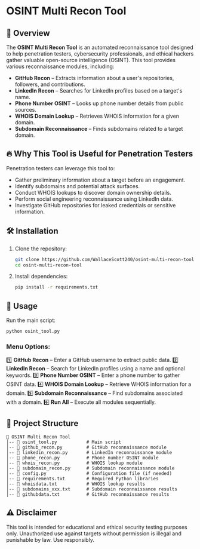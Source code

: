 # OSINT Multi Recon Tool

## 📌 Overview
The **OSINT Multi Recon Tool** is an automated reconnaissance tool designed to help penetration testers, cybersecurity professionals, and ethical hackers gather valuable open-source intelligence (OSINT). This tool provides various reconnaissance modules, including:

- **GitHub Recon** – Extracts information about a user's repositories, followers, and contributions.
- **LinkedIn Recon** – Searches for LinkedIn profiles based on a target's name.
- **Phone Number OSINT** – Looks up phone number details from public sources.
- **WHOIS Domain Lookup** – Retrieves WHOIS information for a given domain.
- **Subdomain Reconnaissance** – Finds subdomains related to a target domain.

## 🔥 Why This Tool is Useful for Penetration Testers
Penetration testers can leverage this tool to:
- Gather preliminary information about a target before an engagement.
- Identify subdomains and potential attack surfaces.
- Conduct WHOIS lookups to discover domain ownership details.
- Perform social engineering reconnaissance using LinkedIn data.
- Investigate GitHub repositories for leaked credentials or sensitive information.

## 🛠 Installation

1. Clone the repository:
   ```sh
   git clone https://github.com/WallaceScott240/osint-multi-recon-tool.git
   cd osint-multi-recon-tool
   ```
2. Install dependencies:
   ```sh
   pip install -r requirements.txt
   ```

## 🚀 Usage

Run the main script:
```sh
python osint_tool.py
```

### Menu Options:
1️⃣ **GitHub Recon** – Enter a GitHub username to extract public data.
2️⃣ **LinkedIn Recon** – Search for LinkedIn profiles using a name and optional keywords.
3️⃣ **Phone Number OSINT** – Enter a phone number to gather OSINT data.
4️⃣ **WHOIS Domain Lookup** – Retrieve WHOIS information for a domain.
5️⃣ **Subdomain Reconnaissance** – Find subdomains associated with a domain.
6️⃣ **Run All** – Execute all modules sequentially.

## 📂 Project Structure
```
📁 OSINT Multi Recon Tool
│-- 📜 osint_tool.py           # Main script
│-- 📜 github_recon.py         # GitHub reconnaissance module
│-- 📜 linkedin_recon.py       # LinkedIn reconnaissance module
│-- 📜 phone_recon.py          # Phone number OSINT module
│-- 📜 whois_recon.py          # WHOIS lookup module
│-- 📜 subdomain_recon.py      # Subdomain reconnaissance module
│-- 📜 config.py               # Configuration file (if needed)
│-- 📜 requirements.txt        # Required Python libraries
│-- 📜 whoisdata.txt           # WHOIS lookup results
│-- 📜 subdomains_xxx.txt      # Subdomain reconnaissance results
│-- 📜 githubdata.txt          # GitHub reconnaissance results
```

## ⚠ Disclaimer
This tool is intended for educational and ethical security testing purposes only. Unauthorized use against targets without permission is illegal and punishable by law. Use responsibly.

